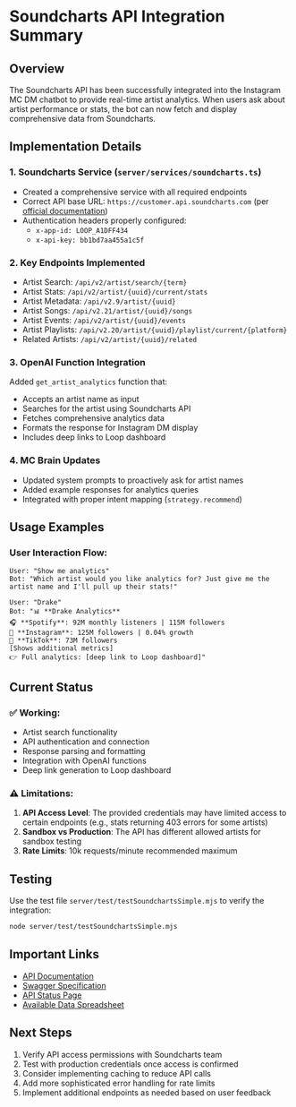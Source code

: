 # Soundcharts API Integration Summary

## Overview
The Soundcharts API has been successfully integrated into the Instagram MC DM chatbot to provide real-time artist analytics. When users ask about artist performance or stats, the bot can now fetch and display comprehensive data from Soundcharts.

## Implementation Details

### 1. **Soundcharts Service** (`server/services/soundcharts.ts`)
- Created a comprehensive service with all required endpoints
- Correct API base URL: `https://customer.api.soundcharts.com` (per [official documentation](https://doc.api.soundcharts.com/api/v2/doc))
- Authentication headers properly configured:
  - `x-app-id: LOOP_A1DFF434`
  - `x-api-key: bb1bd7aa455a1c5f`

### 2. **Key Endpoints Implemented**
- Artist Search: `/api/v2/artist/search/{term}`
- Artist Stats: `/api/v2/artist/{uuid}/current/stats`
- Artist Metadata: `/api/v2.9/artist/{uuid}`
- Artist Songs: `/api/v2.21/artist/{uuid}/songs`
- Artist Events: `/api/v2/artist/{uuid}/events`
- Artist Playlists: `/api/v2.20/artist/{uuid}/playlist/current/{platform}`
- Related Artists: `/api/v2/artist/{uuid}/related`

### 3. **OpenAI Function Integration**
Added `get_artist_analytics` function that:
- Accepts an artist name as input
- Searches for the artist using Soundcharts API
- Fetches comprehensive analytics data
- Formats the response for Instagram DM display
- Includes deep links to Loop dashboard

### 4. **MC Brain Updates**
- Updated system prompts to proactively ask for artist names
- Added example responses for analytics queries
- Integrated with proper intent mapping (`strategy.recommend`)

## Usage Examples

### User Interaction Flow:
```
User: "Show me analytics"
Bot: "Which artist would you like analytics for? Just give me the artist name and I'll pull up their stats!"

User: "Drake"
Bot: "📊 **Drake Analytics**
🎧 **Spotify**: 92M monthly listeners | 115M followers
📸 **Instagram**: 125M followers | 0.04% growth
🎵 **TikTok**: 73M followers
[Shows additional metrics]
👉 Full analytics: [deep link to Loop dashboard]"
```

## Current Status

### ✅ Working:
- Artist search functionality
- API authentication and connection
- Response parsing and formatting
- Integration with OpenAI functions
- Deep link generation to Loop dashboard

### ⚠️ Limitations:
1. **API Access Level**: The provided credentials may have limited access to certain endpoints (e.g., stats returning 403 errors for some artists)
2. **Sandbox vs Production**: The API has different allowed artists for sandbox testing
3. **Rate Limits**: 10k requests/minute recommended maximum

## Testing

Use the test file `server/test/testSoundchartsSimple.mjs` to verify the integration:
```bash
node server/test/testSoundchartsSimple.mjs
```

## Important Links
- [API Documentation](https://doc.api.soundcharts.com/api/v2/doc)
- [Swagger Specification](https://customer.api.soundcharts.com/api/v2/doc.json)
- [API Status Page](https://status.soundcharts.com/)
- [Available Data Spreadsheet](https://docs.google.com/spreadsheets/d/13mwtSG7zGz6mrM8bpQc4cjcTdbgPqKMhzHcvHzLMOEQ)

## Next Steps
1. Verify API access permissions with Soundcharts team
2. Test with production credentials once access is confirmed
3. Consider implementing caching to reduce API calls
4. Add more sophisticated error handling for rate limits
5. Implement additional endpoints as needed based on user feedback 